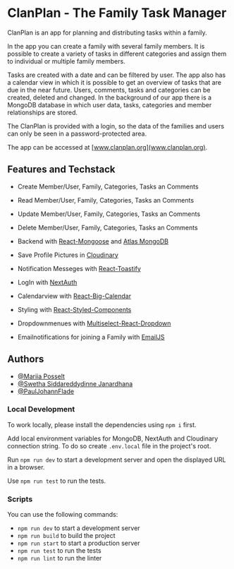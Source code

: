 # ClanPlan - The Family Task Manager

ClanPlan is an app for planning and distributing tasks within a family.

In the app you can create a family with several family members. It is possible to create a variety of tasks in different categories and assign them to individual or multiple family members.

Tasks are created with a date and can be filtered by user. The app also has a calendar view in which it is possible to get an overview of tasks that are due in the near future. Users, comments, tasks and categories can be created, deleted and changed. In the background of our app there is a MongoDB database in which user data, tasks, categories and member relationships are stored.

The ClanPlan is provided with a login, so the data of the families and users can only be seen in a password-protected area.

The app can be accessed at [www.clanplan.org](www.clanplan.org).

## Features and Techstack

- Create Member/User, Family, Categories, Tasks an Comments
- Read Member/User, Family, Categories, Tasks an Comments
- Update Member/User, Family, Categories, Tasks an Comments
- Delete Member/User, Family, Categories, Tasks an Comments

- Backend with [React-Mongoose](https://mongoosejs.com/) and [Atlas MongoDB](https://www.mongodb.com/)
- Save Profile Pictures in [Cloudinary](https://cloudinary.com/)
- Notification Messeges with [React-Toastify](https://fkhadra.github.io/react-toastify/introduction/)
- LogIn with [NextAuth](https://next-auth.js.org/)
- Calendarview with [React-Big-Calendar](https://jquense.github.io/react-big-calendar/examples/index.html?path=/story/about-big-calendar--page)
- Styling with [React-Styled-Components](https://styled-components.com/)
- Dropdownmenues with [Multiselect-React-Dropdown](https://snyk.io/advisor/npm-package/multiselect-react-dropdown#package-footer)
- Emailnotifications for joining a Family with [EmailJS](https://www.emailjs.com/)

## Authors

- [@Mariia Posselt](https://github.com/mariiaovs)
- [@Swetha Siddareddydinne Janardhana](https://github.com/SwethaJanardhana)
- [@PaulJohannFlade](https://github.com/PaulJohannFlade)

### Local Development

To work locally, please install the dependencies using `npm i` first.

Add local environment variables for MongoDB, NextAuth and Cloudinary connection string. To do so create `.env.local` file in the project's root.

Run `npm run dev` to start a development server and open the displayed URL in a browser.

Use `npm run test` to run the tests.

### Scripts

You can use the following commands:

- `npm run dev` to start a development server
- `npm run build` to build the project
- `npm run start` to start a production server
- `npm run test` to run the tests
- `npm run lint` to run the linter
